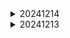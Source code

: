 <details>
<summary>20241214</summary>

## TODOS
- Script to execute trades continuously 
- Dashboard that is showing my execution performance 

## LATER
- How do I improve algorithm? Collecting Data 
  - Scraping data from resources 
  - Paid accounts which will give me data - API  
  - - Get Demat Account and execute real trades with 1000Rs 
</details>


<details>
<summary>20241213</summary>

## DONE
- ~~Setting up Remote Server that is logging data and executing trades~~
- ~~Trade Simulation API's (Used Alpaca API)~~

</details>

